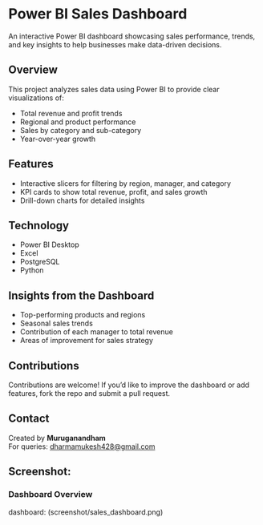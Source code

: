 # Power BI Sales Dashboard  

An interactive Power BI dashboard showcasing sales performance, trends, and key insights to help businesses make data-driven decisions.  

## Overview  
This project analyzes sales data using Power BI to provide clear visualizations of:  
- Total revenue and profit trends  
- Regional and product performance  
- Sales by category and sub-category  
- Year-over-year growth  

## Features  
- Interactive slicers for filtering by region, manager, and category  
- KPI cards to show total revenue, profit, and sales growth  
- Drill-down charts for detailed insights  

## Technology  
- Power BI Desktop  
- Excel  
- PostgreSQL  
- Python  

## Insights from the Dashboard  
- Top-performing products and regions  
- Seasonal sales trends  
- Contribution of each manager to total revenue  
- Areas of improvement for sales strategy  

## Contributions  
Contributions are welcome! If you’d like to improve the dashboard or add features, fork the repo and submit a pull request.  

## Contact  
Created by **Muruganandham**  
For queries: dharmamukesh428@gmail.com  

## Screenshot:
### Dashboard Overview
dashboard: (screenshot/sales_dashboard.png)
